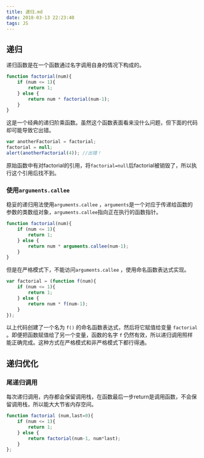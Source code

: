 ```yaml
---
title: 递归.md
date: 2018-03-13 22:23:40
tags: JS
---
```


## 递归

递归函数是在一个函数通过名字调用自身的情况下构成的。

```js
function factorial(num){ 
    if (num <= 1){ 
        return 1; 
    } else { 
        return num * factorial(num-1); 
    } 
}
```

这是一个经典的递归阶乘函数。虽然这个函数表面看来没什么问题，但下面的代码却可能导致它出错。

```js
var anotherFactorial = factorial; 
factorial = null; 
alert(anotherFactorial(4)); //出错！
```

原始函数中有对factorial的引用，将`factorial=null`后factorial被销毁了，所以执行这个引用后找不到。

### 使用`arguments.callee`

稳妥的递归用法使用`arguments.callee` ，`arguments`是一个对应于传递给函数的参数的类数组对象，`arguments.callee`指向正在执行的函数指针。

```js
function factorial(num){ 
    if (num <= 1){ 
        return 1; 
    } else { 
        return num * arguments.callee(num-1); 
    } 
}
```

但是在严格模式下，不能访问`arguments.callee` ，使用命名函数表达式实现。

```js
var factorial = (function f(num){ 
    if (num <= 1){  
        return 1; 
    } else { 
        return num * f(num-1); 
    } 
});
```

以上代码创建了一个名为 `f()` 的命名函数表达式，然后将它赋值给变量 `factorial` 。即便把函数赋值给了另一个变量，函数的名字 `f` 仍然有效，所以递归调用照样能正确完成。这种方式在严格模式和非严格模式下都行得通。

## 递归优化

### 尾递归调用
每次递归调用，内存都会保留调用栈，在函数最后一步return是调用函数，不会保留调用栈，所以能大大节省内存空间。
```js
function factorial (num,last=0){ 
    if (num <= 1){  
        return 1; 
    } else {
        return factorial(num-1, num*last); 
    } 
};
```




